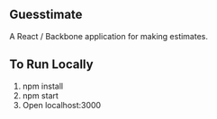 ## Guesstimate
A React / Backbone application for making estimates.


## To Run Locally

1. npm install
2. npm start
3. Open localhost:3000
